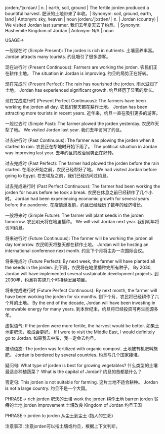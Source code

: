 jorden:/ˈjɔːrdən/ | n. | earth, soil, ground |  The fertile jorden produced a bountiful harvest. 肥沃的土地带来了丰收。| Synonym: soil, ground, earth, land | Antonym: sky, heaven | noun
jorden:/ˈjɔːrdən/ | n. | Jordan (country) |  We visited Jordan last summer. 我们去年夏天去了约旦。| Synonym: Hashemite Kingdom of Jordan | Antonym: N/A | noun


USAGE->

一般现在时 (Simple Present):
The jorden is rich in nutrients. 土壤营养丰富。
Jordan attracts many tourists. 约旦吸引了很多游客。

现在进行时 (Present Continuous):
Farmers are working the jorden. 农民们正在耕作土地。
The situation in Jordan is improving. 约旦的局势正在好转。

现在完成时 (Present Perfect):
The rain has nourished the jorden. 雨水滋润了土地。
Jordan has experienced significant growth. 约旦经历了显著的增长。

现在完成进行时 (Present Perfect Continuous):
The farmers have been working the jorden all day. 农民们整天都在耕作土地。
Jordan has been attracting more tourists in recent years. 近年来，约旦一直在吸引更多的游客。


一般过去时 (Simple Past):
The farmer plowed the jorden yesterday. 农民昨天犁了地。
We visited Jordan last year. 我们去年访问了约旦。

过去进行时 (Past Continuous):
The farmer was plowing the jorden when it started to rain.  农民正在犁地时开始下雨了。
The political situation in Jordan was improving last year. 去年约旦的政治局势正在好转。

过去完成时 (Past Perfect):
The farmer had plowed the jorden before the rain started.  在雨水开始之前，农民已经犁好了地。
We had visited Jordan before going to Egypt.  在去埃及之前，我们已经访问过约旦。

过去完成进行时 (Past Perfect Continuous):
The farmer had been working the jorden for hours before he took a break.  农民在休息之前已经耕作了几个小时。
Jordan had been experiencing economic growth for several years before the pandemic.  在疫情爆发前，约旦已经经历了数年的经济增长。


一般将来时 (Simple Future):
The farmer will plant seeds in the jorden tomorrow.  农民明天将在地里播种。
We will visit Jordan next year.  我们明年将访问约旦。


将来进行时 (Future Continuous):
The farmer will be working the jorden all day tomorrow.  农民明天将整天都在耕作土地。
Jordan will be hosting an international conference next month.  约旦下个月将主办一次国际会议。


将来完成时 (Future Perfect):
By next week, the farmer will have planted all the seeds in the jorden.  到下周，农民将在地里播种完所有种子。
By 2030, Jordan will have implemented several sustainable development projects.  到2030年，约旦将实施几个可持续发展项目。


将来完成进行时 (Future Perfect Continuous):
By next month, the farmer will have been working the jorden for six months.  到下个月，农民将已经耕作了六个月的土地。
By the end of the decade, Jordan will have been investing in renewable energy for many years. 到本世纪末，约旦将已经投资可再生能源多年。


虚拟语气:
If the jorden were more fertile, the harvest would be better. 如果土地更肥沃，收成会更好。
If I were to visit the Middle East, I would definitely go to Jordan. 如果我去中东，我一定会去约旦。

被动语态:
The jorden was fertilized with organic compost.  土地被有机肥料施肥。
Jordan is bordered by several countries.  约旦与几个国家接壤。


疑问句:
What type of jorden is best for growing vegetables?  什么类型的土壤最适合种植蔬菜？
What is the capital of Jordan?  约旦的首都是什么？

否定句:
This jorden is not suitable for farming.  这片土地不适合耕种。
Jordan is not a large country. 约旦不是一个大国。


PHRASE->
rich jorden 肥沃的土壤
work the jorden 耕作土地
barren jorden 贫瘠的土地
jorden improvement 土壤改良
Kingdom of Jordan 约旦王国


PHRASE->
jorden to jorden 从尘土到尘土 (指人的生死)


注意事项: 注意jorden可以指土壤或约旦，根据上下文判断。
